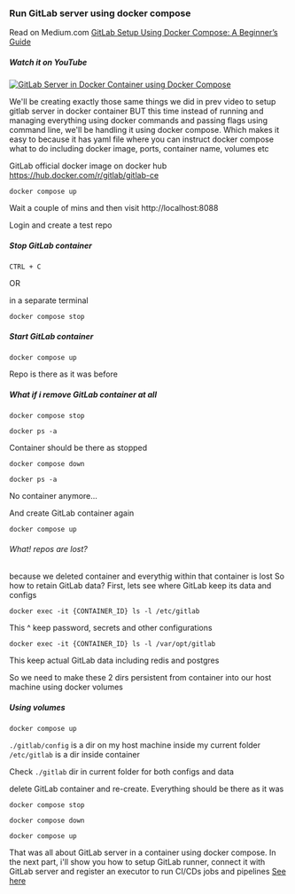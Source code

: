 ### Run GitLab server using docker compose

Read on Medium.com [GitLab Setup Using Docker Compose: A Beginner’s Guide](https://medium.com/@BuildWithLal/gitlab-setup-using-docker-compose-a-beginners-guide-3dbf1ef0cbb2)

##### Watch it on YouTube

[![GitLab Server in Docker Container using Docker Compose](https://img.youtube.com/vi/o5aR9aQUytQ/0.jpg)](https://www.youtube.com/watch?v=o5aR9aQUytQ)

We'll be creating exactly those same things we did in prev video to setup gitlab server in docker container
BUT this time instead of running and managing everything using docker commands and passing flags using command line, we'll be handling it using docker compose. Which makes it easy to because it has yaml file where you can
instruct docker compose what to do including docker image, ports, container name, volumes etc

GitLab official docker image on docker hub
https://hub.docker.com/r/gitlab/gitlab-ce

```
docker compose up
```

Wait a couple of mins and then visit
http://localhost:8088

Login and create a test repo

##### Stop GitLab container
```
CTRL + C
```

OR

in a separate terminal
```
docker compose stop
```

##### Start GitLab container
```
docker compose up
```

Repo is there as it was before

##### What if i remove GitLab container at all
```
docker compose stop
```
```
docker ps -a
```
Container should be there as stopped

```
docker compose down
```
```
docker ps -a
```
No container anymore...

And create GitLab container again
```
docker compose up
```

###### What! repos are lost? 
because we deleted container and everythig within that container is lost
So how to retain GitLab data?
First, lets see where GitLab keep its data and configs
```
docker exec -it {CONTAINER_ID} ls -l /etc/gitlab
```
This ^ keep password, secrets and other configurations

```
docker exec -it {CONTAINER_ID} ls -l /var/opt/gitlab
```

This keep actual GitLab data including redis and postgres

So we need to make these 2 dirs persistent from container into our host machine using
docker volumes


##### Using volumes
```
docker compose up
```
`./gitlab/config` is a dir on my host machine inside my current folder
`/etc/gitlab` is a dir inside container

Check `./gitlab` dir in current folder for both configs and data

delete GitLab container and re-create. Everything should be there as it was
```
docker compose stop
```
```
docker compose down
```
```
docker compose up
```

That was all about GitLab server in a container using docker compose.
In the next part, i'll show you how to setup GitLab runner, connect it with GitLab server
and register an executor to run CI/CDs jobs and pipelines
[See here](../3.%20setup-gitlab-runner-with-docker-executor/runner-instance.md)
